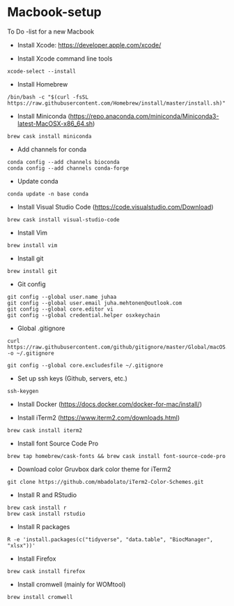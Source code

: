 # Macbook-setup
To Do -list for a new Macbook

* Install Xcode: https://developer.apple.com/xcode/

* Install Xcode command line tools
```
xcode-select --install
```

* Install Homebrew
```
/bin/bash -c "$(curl -fsSL https://raw.githubusercontent.com/Homebrew/install/master/install.sh)"
```

* Install Miniconda (https://repo.anaconda.com/miniconda/Miniconda3-latest-MacOSX-x86_64.sh)
```
brew cask install miniconda
```

* Add channels for conda
```
conda config --add channels bioconda
conda config --add channels conda-forge
```

* Update conda
```
conda update -n base conda
```

* Install Visual Studio Code (https://code.visualstudio.com/Download)
```
brew cask install visual-studio-code
```

* Install Vim
```
brew install vim
```

* Install git
```
brew install git
```

* Git config
```
git config --global user.name juhaa
git config --global user.email juha.mehtonen@outlook.com
git config --global core.editor vi
git config --global credential.helper osxkeychain
```

* Global .gitignore
```
curl https://raw.githubusercontent.com/github/gitignore/master/Global/macOS.gitignore -o ~/.gitignore

git config --global core.excludesfile ~/.gitignore
```

* Set up ssh keys (Github, servers, etc.)
```
ssh-keygen
```

* Install Docker (https://docs.docker.com/docker-for-mac/install/)

* Install iTerm2 (https://www.iterm2.com/downloads.html)
```
brew cask install iterm2
```

* Install font Source Code Pro
```
brew tap homebrew/cask-fonts && brew cask install font-source-code-pro
```

* Download color Gruvbox dark color theme for iTerm2
```
git clone https://github.com/mbadolato/iTerm2-Color-Schemes.git
```

* Install R and RStudio
```
brew cask install r
brew cask install rstudio
```

* Install R packages
```
R -e 'install.packages(c("tidyverse", "data.table", "BiocManager", "xlsx"))'
```

* Install Firefox
```
brew cask install firefox
```

* Install cromwell (mainly for WOMtool)
```
brew install cromwell
```
